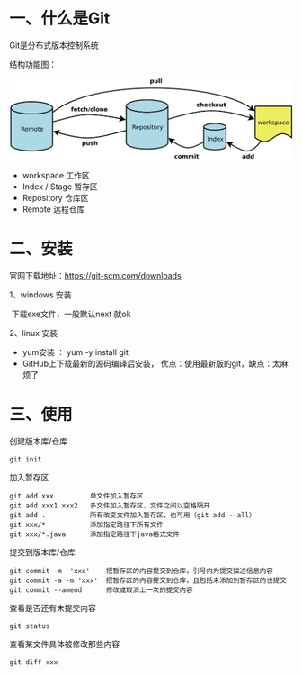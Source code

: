 # 一、什么是Git

Git是分布式版本控制系统

结构功能图：

![](https://github.com/MrGodHe/doc/blob/master/image/git/git.jpg)

- workspace	工作区
- Index / Stage  暂存区
- Repository 仓库区
- Remote 远程仓库

# 二、安装

官网下载地址：https://git-scm.com/downloads

1、windows 安装

​	下载exe文件，一般默认next 就ok

2、linux 安装

- yum安装 ： yum -y install git
- GitHub上下载最新的源码编译后安装， 优点：使用最新版的git，缺点：太麻烦了

# 三、使用

创建版本库/仓库

```
git init
```

加入暂存区

```
git add xxx   		单文件加入暂存区
git add xxx1 xxx2 	多文件加入暂存区，文件之间以空格隔开
git add .     		所有改变文件加入暂存区，也可用（git add --all）
git xxx/*			添加指定路径下所有文件
git xxx/*.java    	添加指定路径下java格式文件
```

提交到版本库/仓库

``` 
git commit -m  'xxx'  	把暂存区的内容提交到仓库，引号内为提交描述信息内容
git commit -a -m 'xxx'  把暂存区的内容提交到仓库，且包括未添加到暂存区的也提交
git commit --amend  	修改或取消上一次的提交内容
```

查看是否还有未提交内容

```
git status
```

查看某文件具体被修改那些内容

```
git diff xxx
```

